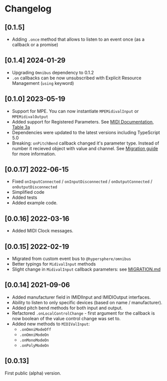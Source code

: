 # Changelog

## [0.1.5]
- Adding `.once` method that allows to listen to an event once (as a callback or a promise)

## [0.1.4] 2024-01-29
- Upgrading `Omnibus` dependency to 0.1.2
- `.on` callbacks can be now unsubscribed with Explicit Resource Management (`using` keyword)

## [0.1.0] 2023-05-19
- Support for MPE. You can now instantiate `MPEMidivalInput` or `MPEMidivalOutput`
- Added support for Registered Parameters. See [MIDI Documentation, Table 3a](https://www.midi.org/specifications-old/item/table-3-control-change-messages-data-bytes-2)
- Dependencies were updated to the latest versions including TypeScript 5.0
- Breaking: `onPitchBend` callback changed it's parameter type. Instead of number it recieved object with value and channel. See [Migration guide](./MIGRATION.md) for more information.

## [0.0.17] 2022-06-15
- Fixed `onInputConnected` / `onInputDisconnected` / `onOutputConnected` / `onOutputDisconnected`
- Simplified code
- Added tests
- Added example code.

## [0.0.16] 2022-03-16
- Added MIDI Clock messages.

## [0.0.15] 2022-02-19

- Migrated from custom event bus to `@hypersphere/omnibus`
- Better typings for `MidivalInput` methods
- Slight change in `MidivalInput` callback parameters: see [MIGRATION.md](./MIGRATION.md)

## [0.0.14] 2021-09-06

- Added manufacturer field in IMIDIInput and IMIDIOutput interfaces.
- Ability to listen to only specific devices (based on name / manufacturer).
- Added pitch bend methods for both input and output.
- Refactored `.onLocalControlChange` - first argument for the callback is now boolean of the value control change was set to.
- Added new methods to `MIDIValInput`:
  - `.onOmniModeOff`
  - `.onOmniModeOn`
  - `.onMonoModeOn`
  - `.onPolyModeOn`

## [0.0.13]

First public (alpha) version.
